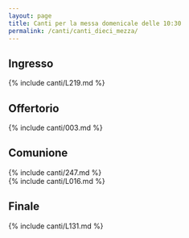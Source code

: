 ```yaml
---
layout: page
title: Canti per la messa domenicale delle 10:30
permalink: /canti/canti_dieci_mezza/
---
```


## Ingresso
{% include canti/L219.md %}

## Offertorio
{% include canti/003.md %}

## Comunione  
{% include canti/247.md %}   
{% include canti/L016.md %}   

## Finale
{% include canti/L131.md %}
